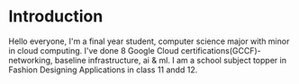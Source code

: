 # Introduction
Hello everyone, I'm a final year student, computer science major with minor in cloud computing.
I've done 8 Google Cloud certifications(GCCF)- networking, baseline infrastructure, ai & ml.
I am a school subject topper in Fashion Designing Applications in class 11 andd 12.

